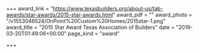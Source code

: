 +++
award_link = "https://www.texasbuilders.org/about-us/tab-awards/star-awards/2015-star-awards.html"
award_pdf = ""
award_photo = "/v1553046524/OnPoint%20Custom%20Homes/2015star-1.png"
award_title = "2015 Star Award Texas Association of Builders"
date = "2019-03-20T01:49:06+00:00"
page_kind = "award"

+++
